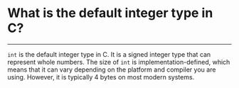 # What is the default integer type in C?

---

`int` is the default integer type in C. It is a signed integer type that can represent whole numbers. The size of `int` is implementation-defined, which means that it can vary depending on the platform and compiler you are using. However, it is typically 4 bytes on most modern systems.